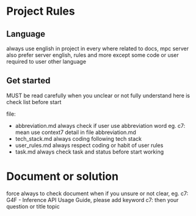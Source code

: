 # Project Rules

## Language

always use english in project in every where related to docs, mpc server also prefer server english, rules and more except some code or user required to user other language

## Get started

MUST be read carefully when you unclear or not fully understand here is check list before start

file:

- abbreviation.md always check if user use abbreviation word eg. c7: mean use context7 detail in file abbreviation.md
- tech_stack.md  always coding following tech stack
- user_rules.md always respect coding or habit of user rules
- task.md always check task and status before start working

# Document or solution

force always to check document when if you unsure or not clear, eg. c7: G4F - Inference API Usage Guide, please add keyword c7: then your question or title topic

